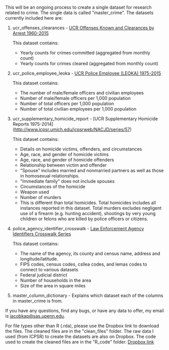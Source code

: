 This will be an ongoing process to create a single dataset for research related to crime. The single data is called "master\_crime". The datasets currently included here are:

1.  ucr\_offenses\_clearances - [UCR Offenses Known and Clearances by Arrest 1960-2015](http://www.icpsr.umich.edu/icpsrweb/NACJD/series/57)

    This dataset contains:
    -   Yearly counts for crimes committed (aggregated from monthly count)
    -   Yearly counts for crimes cleared (aggregated from monthly count)

2.  ucr\_police\_employee\_leoka - [UCR Police Employee (LEOKA) 1975-2015](http://www.icpsr.umich.edu/icpsrweb/NACJD/series/57)

    This dataset contains:
    -   The number of male/female officers and civilian employees
    -   Number of male/female officers per 1,000 population
    -   Number of total officers per 1,000 population
    -   Number of total civilian employees per 1,000 population

3.  ucr\_supplementary\_homicide\_report - \[UCR Supplementary Homicide Reports 1975-2014\] (<http://www.icpsr.umich.edu/icpsrweb/NACJD/series/57>)

    This dataset contains:
    -   Details on homicide victims, offenders, and circumstances
    -   Age, race, and gender of homicide victims
    -   Age, race, and gender of homicide offenders
    -   Relationship between victim and offender
    -   "Spouse" includes married and nonmarried partners as well as those in homosexual relationships.
    -   "Immediate family" does not include spouses
    -   Circumstances of the homicide
    -   Weapon used
    -   Number of murders
    -   This is different than total homicides. Total homicides includes all instances reported in this dataset. Total murders excludes negligent use of a firearm (e.g. hunting accident), shootings by very young children or felons who are killed by police officers or citizens.

4.  police\_agency\_identifier\_crosswalk - [Law Enforcement Agency Identifiers Crosswalk Series](http://www.icpsr.umich.edu/icpsrweb/NACJD/series/366)

    This dataset contains:
    -   The name of the agency, its county and census name, address and longitude/latitude.
    -   FIPS codes, census codes, csllea codes, and lemas codes to connect to various datasets
    -   Federal judicial district
    -   Number of households in the area
    -   Size of the area in square miles

5.  master\_column\_dictionary - Explains which dataset each of the columns in master\_crime is from.

If you have any questions, find any bugs, or have any data to offer, my email is <jacobkap@sas.upenn.edu>.

For file types other than R (.rda), please use the Dropbox link to download the files. The cleaned files are in the "clean\_files" folder. The raw data I used (from ICPSR) to create the datasets are also on Dropbox. The code used to create the cleaned files are in the "R\_code" folder. [Dropbox link](https://www.dropbox.com/sh/9jy8ds057h7m00d/AACC082n_hahaKooNnxuJBs7a?dl=0)
